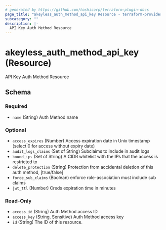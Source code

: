 ```yaml
---
# generated by https://github.com/hashicorp/terraform-plugin-docs
page_title: "akeyless_auth_method_api_key Resource - terraform-provider-akeyless"
subcategory: ""
description: |-
  API Key Auth Method Resource
---
```


# akeyless_auth_method_api_key (Resource)

API Key Auth Method Resource



<!-- schema generated by tfplugindocs -->
## Schema

### Required

- `name` (String) Auth Method name

### Optional

- `access_expires` (Number) Access expiration date in Unix timestamp (select 0 for access without expiry date)
- `audit_logs_claims` (Set of String) Subclaims to include in audit logs
- `bound_ips` (Set of String) A CIDR whitelist with the IPs that the access is restricted to
- `delete_protection` (String) Protection from accidental deletion of this auth method, [true/false]
- `force_sub_claims` (Boolean) enforce role-association must include sub claims
- `jwt_ttl` (Number) Creds expiration time in minutes

### Read-Only

- `access_id` (String) Auth Method access ID
- `access_key` (String, Sensitive) Auth Method access key
- `id` (String) The ID of this resource.


